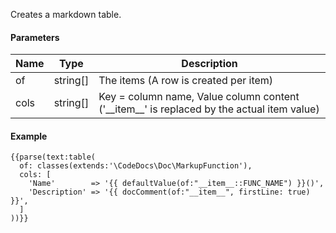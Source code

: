 Creates a markdown table.

#### Parameters

| Name | Type     | Description
| ---- | -------- | ------------
| of   | string[] | The items (A row is created per item)
| cols | string[] | Key = column name, Value column content ('\_\_item__' is replaced by the actual item value)

#### Example

```
{{parse(text:table(
  of: classes(extends:'\CodeDocs\Doc\MarkupFunction'),
  cols: [
    'Name'        => '{{ defaultValue(of:"__item__::FUNC_NAME") }}()',
    'Description' => '{{ docComment(of:"__item__", firstLine: true) }}',
  ]
))}}
```
